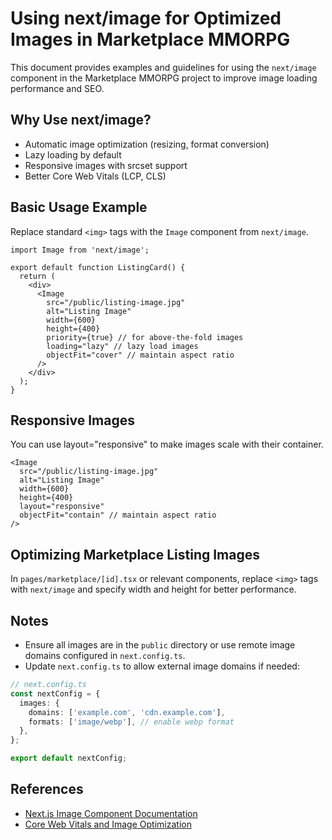 # Using next/image for Optimized Images in Marketplace MMORPG

This document provides examples and guidelines for using the `next/image` component in the Marketplace MMORPG project to improve image loading performance and SEO.

## Why Use next/image?

- Automatic image optimization (resizing, format conversion)
- Lazy loading by default
- Responsive images with srcset support
- Better Core Web Vitals (LCP, CLS)

## Basic Usage Example

Replace standard `<img>` tags with the `Image` component from `next/image`.

```tsx
import Image from 'next/image';

export default function ListingCard() {
  return (
    <div>
      <Image
        src="/public/listing-image.jpg"
        alt="Listing Image"
        width={600}
        height={400}
        priority={true} // for above-the-fold images
        loading="lazy" // lazy load images
        objectFit="cover" // maintain aspect ratio
      />
    </div>
  );
}
```

## Responsive Images

You can use layout="responsive" to make images scale with their container.

```tsx
<Image
  src="/public/listing-image.jpg"
  alt="Listing Image"
  width={600}
  height={400}
  layout="responsive"
  objectFit="contain" // maintain aspect ratio
/>
```

## Optimizing Marketplace Listing Images

In `pages/marketplace/[id].tsx` or relevant components, replace `<img>` tags with `next/image` and specify width and height for better performance.

## Notes

- Ensure all images are in the `public` directory or use remote image domains configured in `next.config.ts`.
- Update `next.config.ts` to allow external image domains if needed:

```ts
// next.config.ts
const nextConfig = {
  images: {
    domains: ['example.com', 'cdn.example.com'],
    formats: ['image/webp'], // enable webp format
  },
};

export default nextConfig;
```

## References

- [Next.js Image Component Documentation](https://nextjs.org/docs/api-reference/next/image)
- [Core Web Vitals and Image Optimization](https://web.dev/fast/#images)